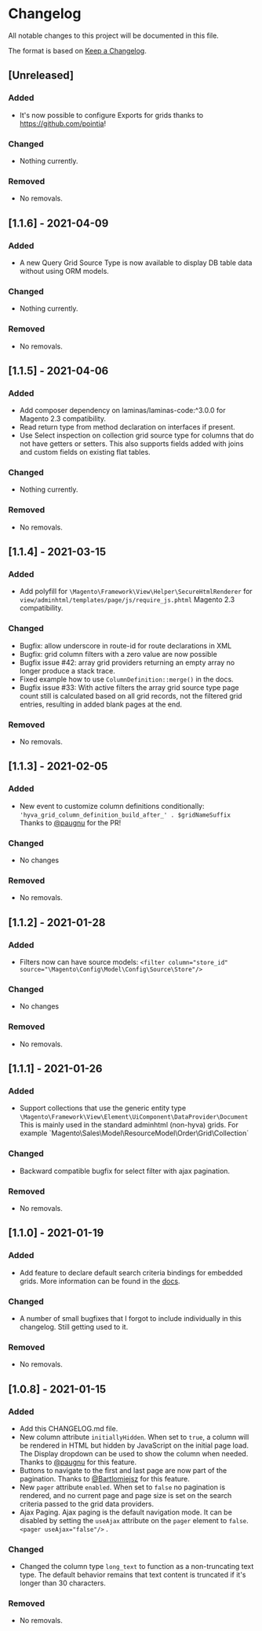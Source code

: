 # Changelog
All notable changes to this project will be documented in this file.

The format is based on [Keep a Changelog](https://keepachangelog.com/en/1.0.0/).

## [Unreleased]
### Added
- It's now possible to configure Exports for grids thanks to https://github.com/pointia!

### Changed
- Nothing currently.

### Removed
- No removals.

## [1.1.6] - 2021-04-09
### Added
- A new Query Grid Source Type is now available to display DB table data without using ORM models.

### Changed
- Nothing currently.

### Removed
- No removals.

## [1.1.5] - 2021-04-06
### Added
- Add composer dependency on laminas/laminas-code:^3.0.0 for Magento 2.3 compatibility.
- Read return type from method declaration on interfaces if present.
- Use Select inspection on collection grid source type for columns that do not have getters or setters.
  This also supports fields added with joins and custom fields on existing flat tables.

### Changed
- Nothing currently.

### Removed
- No removals.


## [1.1.4] - 2021-03-15
### Added
- Add polyfill for `\Magento\Framework\View\Helper\SecureHtmlRenderer` for
  `view/adminhtml/templates/page/js/require_js.phtml` Magento 2.3 compatibility.

### Changed
- Bugfix: allow underscore in route-id for route declarations in XML
- Bugfix: grid column filters with a zero value are now possible
- Bugfix issue #42: array grid providers returning an empty array no longer produce a stack trace.
- Fixed example how to use `ColumnDefinition::merge()` in the docs.
- Bugfix issue #33: With active filters the array grid source type page count still is calculated based on all grid
  records, not the filtered grid entries, resulting in added blank pages at the end.
  
### Removed
- No removals.

## [1.1.3] - 2021-02-05
### Added
- New event to customize column definitions conditionally:  
  `'hyva_grid_column_definition_build_after_' . $gridNameSuffix`  
  Thanks to [@paugnu](https://github.com/paugnu) for the PR!

### Changed
- No changes

### Removed
- No removals.

## [1.1.2] - 2021-01-28
### Added
- Filters now can have source models:
  `<filter column="store_id" source="\Magento\Config\Model\Config\Source\Store"/>`

### Changed
- No changes

### Removed
- No removals.

## [1.1.1] - 2021-01-26
### Added
- Support collections that use the generic entity type
  `\Magento\Framework\View\Element\UiComponent\DataProvider\Document`
  This is mainly used in the standard adminhtml (non-hyva) grids.
  For example `Magento\Sales\Model\ResourceModel\Order\Grid\Collection´

### Changed
- Backward compatible bugfix for select filter with ajax pagination.

### Removed
- No removals.

## [1.1.0] - 2021-01-19
### Added
- Add feature to declare default search criteria bindings for embedded grids.
  More information can be found in the [docs](./doc/1.%20Overview/3.%20Walkthrough/4.1%20Declaring%20source%20search%20bindings.md).

### Changed
- A number of small bugfixes that I forgot to include individually in this changelog. Still getting used to it.

### Removed
- No removals.

## [1.0.8] - 2021-01-15
### Added
- Add this CHANGELOG.md file.
- New column attribute `initiallyHidden`. When set to `true`, a column will be rendered
  in HTML but hidden by JavaScript on the initial page load. The Display dropdown can be used to show the column
  when needed.
  Thanks to [@paugnu](https://github.com/hyva-themes/magento2-hyva-admin/pull/22) for this feature.
- Buttons to navigate to the first and last page are now part of the pagination.
  Thanks to [@Bartlomiejsz](https://github.com/hyva-themes/magento2-hyva-admin/pull/23) for this feature.
- New `pager` attribute `enabled`. When set to `false` no pagination is rendered, and no current page
  and page size is set on the search criteria passed to the grid data providers.
- Ajax Paging. Ajax paging is the default navigation mode. It can be disabled by setting the `useAjax` attribute
  on the `pager` element to `false`. `<pager useAjax="false"/>` .

### Changed
- Changed the column type `long_text` to function as a non-truncating text type.
  The default behavior remains that text content is truncated if it's longer than 30 characters.

### Removed
- No removals.
